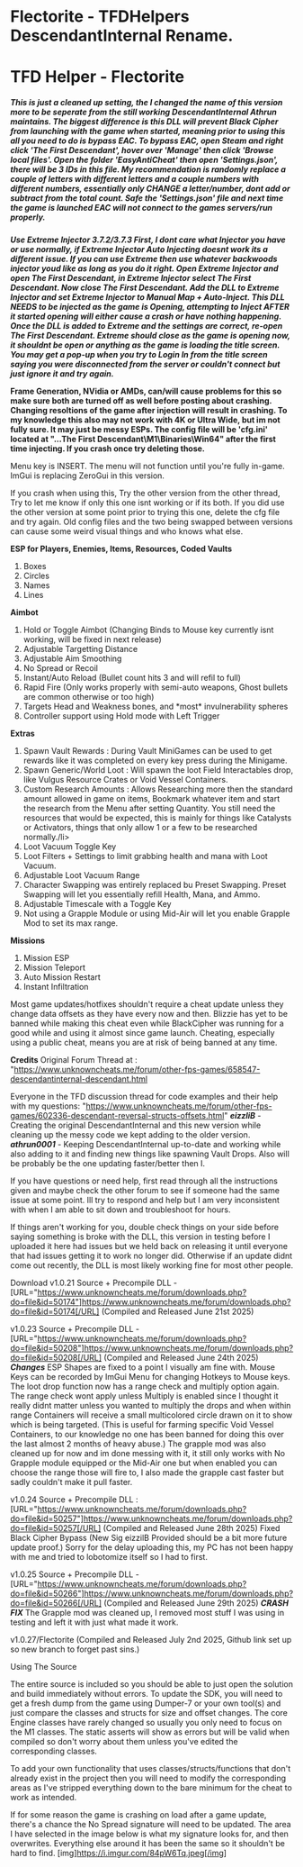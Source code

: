 # Flectorite - TFDHelpers DescendantInternal Rename.
<h1>TFD Helper - Flectorite</h1>

<h5>This is just a cleaned up setting, the I changed the name of this version more to be seperate from the still working DescendantInternal Athrun maintains.
The biggest difference is this DLL will prevent Black Cipher from launching with the game when started, meaning prior to using this all you need to do is bypass EAC.
To bypass EAC, open Steam and right click 'The First Descendant', hover over 'Manage' then click 'Browse local files'. Open the folder 'EasyAntiCheat' then open 'Settings.json', there will be 3 IDs in this file. My recommendation is randomly replace a couple of letters with different letters and a couple numbers with different numbers, essentially only CHANGE a letter/number, dont add or subtract from the total count. Safe the 'Settings.json' file and next time the game is launched EAC will not connect to the games servers/run properly.</h5>

***Use Extreme Injector 3.7.2/3.7.3 First, I dont care what Injector you have or use normally, if Extreme Injector Auto Injecting doesnt work its a different issue. If you can use Extreme then use whatever backwoods injector youd like as long as you do it right.
Open Extreme Injector and open The First Descendant, in Extreme Injector select The First Descendant. Now close The First Descendant. Add the DLL to Extreme Injector and set Extreme Injector to Manual Map + Auto-Inject. This DLL NEEDS to be injected as the game is Opening, attempting to Inject AFTER it started opening will either cause a crash or have nothing happening. Once the DLL is added to Extreme and the settings are correct, re-open The First Descendant. Extreme should close as the game is opening now, it shouldnt be open or anything as the game is loading the title screen. You may get a pop-up when you try to Login In from the title screen saying you were disconnected from the server or couldn't connect but just ignore it and try again.***



**Frame Generation, NVidia or AMDs, can/will cause problems for this so make sure both are turned off as well before posting about crashing.
Changing resoltions of the game after injection will result in crashing.
To my knowledge this also may not work with 4K or Ultra Wide, but im not fully sure. It may just be messy ESPs.
The config file will be 'cfg.ini' located at "...The First Descendant\M1\Binaries\Win64" after the first time injecting. If you crash once try deleting those.**



Menu key is INSERT.
The menu will not function until you're fully in-game.
ImGui is replacing ZeroGui in this version.

If you crash when using this, Try the other version from the other thread, Try to let me know if only this one isnt working or if its both. If you did use the other version at some point prior to trying this one, delete the cfg file and try again. Old config files and the two being swapped between versions can cause some weird visual things and who knows what else.

**ESP for Players, Enemies, Items, Resources, Coded Vaults**
<ol>
  <li>Boxes</li>
  <li>Circles</li>
  <li>Names</li>
  <li>Lines</li>
</ol>

**Aimbot**
<ol>
  <li>Hold or Toggle Aimbot (Changing Binds to Mouse key currently isnt working, will be fixed in next release)</li>
  <li>Adjustable Targetting Distance</li>
  <li>Adjustable Aim Smoothing</li>
  <li>No Spread or Recoil</li>
  <li>Instant/Auto Reload (Bullet count hits 3 and will refil to full)</li>
  <li>Rapid Fire (Only works properly with semi-auto weapons, Ghost bullets are common otherwise or too high)</li>
  <li>Targets Head and Weakness bones, and *most* invulnerability spheres</li>
  <li>Controller support using Hold mode with Left Trigger</li>
</ol>

**Extras**
<ol>
  <li>Spawn Vault Rewards : During Vault MiniGames can be used to get rewards like it was completed on every key press during the Minigame.</li>
  <li>Spawn Generic/World Loot : Will spawn the loot Field Interactables drop, like Vulgus Resource Crates or Void Vessel Containers.</li>
  <li>Custom Research Amounts : Allows Researching more then the standard amount allowed in game on items, Bookmark whatever item and start the research from the Menu after setting Quantity. You still need the resources that would be expected, this is mainly for   things like Catalysts or Activators, things that only allow 1 or a few to be researched normally./li>
  <li>Loot Vacuum Toggle Key</li>
  <li>Loot Filters + Settings to limit grabbing health and mana with Loot Vacuum.</li>
  <li>Adjustable Loot Vacuum Range</li>
  <li>Character Swapping was entirely replaced bu Preset Swapping. Preset Swapping will let you essentially refill Health, Mana, and Ammo.</li>
  <li>Adjustable Timescale with a Toggle Key</li>
  <li>Not using a Grapple Module or using Mid-Air will let you enable Grapple Mod to set its max range.</li>
</ol>

**Missions**
<ol>
<li>Mission ESP</li>
<li>Mission Teleport</li>
<li>Auto Mission Restart</li>
<li>Instant Infiltration</li>
</ol>

Most game updates/hotfixes shouldn't require a cheat update unless they change data offsets as they have every now and then. Blizzie has yet to be banned while making this cheat even while BlackCipher was running for a good while and using it almost since game launch. Cheating, especially using a public cheat, means you are at risk of being banned at any time.

**Credits**
Original Forum Thread at : "https://www.unknowncheats.me/forum/other-fps-games/658547-descendantinternal-descendant.html

Everyone in the TFD discussion thread for code examples and their help with my questions: "https://www.unknowncheats.me/forum/other-fps-games/602336-descendant-reversal-structs-offsets.html"
***eizzliB*** - Creating the original DescendantInternal and this new version while cleaning up the messy code we kept adding to the older version.
***athrun0001*** - Keeping DescendantInternal up-to-date and working while also adding to it and finding new things like spawning Vault Drops. Also will be probably be the one updating faster/better then I.

If you have questions or need help, first read through all the instructions given and maybe check the other forum to see if someone had the same issue at some point. Ill try to respond and help but I am very inconsistent with when I am able to sit down and troubleshoot for hours.

If things aren't working for you, double check things on your side before saying something is broke with the DLL, this version in testing before I uploaded it here had issues but we held back on releasing it until everyone that had issues getting it to work no longer did. Otherwise if an update didnt come out recently, the DLL is most likely working fine for most other people.

Download
v1.0.21
Source + Precompile DLL - [URL="https://www.unknowncheats.me/forum/downloads.php?do=file&id=50174"]https://www.unknowncheats.me/forum/downloads.php?do=file&id=50174[/URL]
(Compiled and Released June 21st 2025)

v1.0.23
Source + Precompile DLL - [URL="https://www.unknowncheats.me/forum/downloads.php?do=file&id=50208"]https://www.unknowncheats.me/forum/downloads.php?do=file&id=50208[/URL]
(Compiled and Released June 24th 2025)
***Changes***
ESP Shapes are fixed to a point I visually am fine with. 
Mouse Keys can be recorded by ImGui Menu for changing Hotkeys to Mouse keys.
The loot drop function now has a range check and multiply option again. 
The range check wont apply unless Multiply is enabled since I thought it really didnt matter unless you wanted to multiply the drops and when within range Containers will receive a small multicolored circle drawn on it to show which is being targeted. (This is useful for farming specific Void Vessel Containers, to our knowledge no one has been banned for doing this over the last almost 2 months of heavy abuse.)
The grapple mod was also cleaned up for now and im done messing with it, it still only works with No Grapple module equipped or the Mid-Air one but when enabled you can choose the range those will fire to, I also made the grapple cast faster but sadly couldn't make it pull faster.

v1.0.24
Source + Precompile DLL : [URL="https://www.unknowncheats.me/forum/downloads.php?do=file&id=50257"]https://www.unknowncheats.me/forum/downloads.php?do=file&id=50257[/URL]
(Compiled and Released June 28th 2025)
Fixed Black Cipher Bypass (New Sig eizzilB Provided should be a bit more future update proof.)
Sorry for the delay uploading this, my PC has not been happy with me and tried to lobotomize itself so I had to first.

v1.0.25
Source + Precompile DLL - [URL="https://www.unknowncheats.me/forum/downloads.php?do=file&id=50266"]https://www.unknowncheats.me/forum/downloads.php?do=file&id=50266[/URL]
(Compiled and Released June 29th 2025)
***CRASH FIX***
The Grapple mod was cleaned up, I removed most stuff I was using in testing and left it with just what made it work.

v1.0.27/Flectorite
(Compiled and Released July 2nd 2025, Github link set up so new branch to forget past sins.)

Using The Source

The entire source is included so you should be able to just open the solution and build immediately without errors.
To update the SDK, you will need to get a fresh dump from the game using Dumper-7 or your own tool(s) and just compare the classes and structs for size and offset changes. The core Engine classes have rarely changed so usually you only need to focus on the M1 classes.
The static asserts will show as errors but will be valid when compiled so don't worry about them unless you've edited the corresponding classes.

To add your own functionality that uses classes/structs/functions that don't already exist in the project then you will need to modify the corresponding areas as I've stripped everything down to the bare minimum for the cheat to work as intended.

If for some reason the game is crashing on load after a game update, there's a chance the No Spread signature will need to be updated. The area I have selected in the image below is what my signature looks for, and then overwrites. Everything else around it has been the same so it shouldn't be hard to find.
[img]https://i.imgur.com/84pW6Tq.jpeg[/img]
